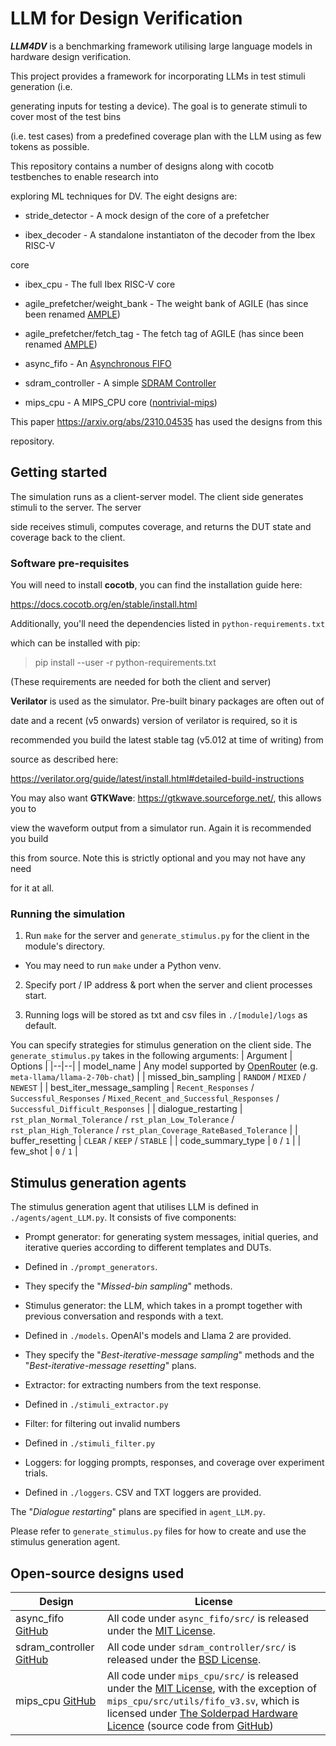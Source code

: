 
<!--Copyright Zixi Zhang

Copyright lowRISC contributors.

Licensed under the Apache License, Version 2.0, see LICENSE for details.

SPDX-License-Identifier: Apache-2.0

-->

# LLM for Design Verification

  

___LLM4DV___ is a benchmarking framework utilising large language models in hardware design verification.

This project provides a framework for incorporating LLMs in test stimuli generation (i.e.

generating inputs for testing a device). The goal is to generate stimuli to cover most of the test bins

(i.e. test cases) from a predefined coverage plan with the LLM using as few tokens as possible.

  

This repository contains a number of designs along with cocotb testbenches to enable research into

exploring ML techniques for DV. The eight designs are:

  

- stride_detector - A mock design of the core of a prefetcher

- ibex_decoder - A standalone instantiaton of the decoder from the Ibex RISC-V

core

- ibex_cpu - The full Ibex RISC-V core

- agile_prefetcher/weight_bank - The weight bank of AGILE (has since been renamed [AMPLE](https://github.com/pgimenes/ample))

- agile_prefetcher/fetch_tag - The fetch tag of AGILE (has since been renamed [AMPLE](https://github.com/pgimenes/ample))

- async_fifo - An [Asynchronous FIFO](https://github.com/dpretet/async_fifo)

- sdram_controller - A simple [SDRAM Controller](https://github.com/stffrdhrn/sdram-controller)

- mips_cpu - A MIPS_CPU core ([nontrivial-mips](https://github.com/trivialmips/nontrivial-mips))

  

This paper https://arxiv.org/abs/2310.04535 has used the designs from this

repository.

  

## Getting started

  

The simulation runs as a client-server model. The client side generates stimuli to the server. The server

side receives stimuli, computes coverage, and returns the DUT state and coverage back to the client.

  

### Software pre-requisites

  

You will need to install __cocotb__, you can find the installation guide here:

https://docs.cocotb.org/en/stable/install.html

  

Additionally, you'll need the dependencies listed in `python-requirements.txt`

which can be installed with pip:

  

> pip install --user -r python-requirements.txt

  

(These requirements are needed for both the client and server)

  

__Verilator__ is used as the simulator. Pre-built binary packages are often out of

date and a recent (v5 onwards) version of verilator is required, so it is

recommended you build the latest stable tag (v5.012 at time of writing) from

source as described here:

https://verilator.org/guide/latest/install.html#detailed-build-instructions

  

You may also want __GTKWave__: https://gtkwave.sourceforge.net/, this allows you to

view the waveform output from a simulator run. Again it is recommended you build

this from source. Note this is strictly optional and you may not have any need

for it at all.

  

### Running the simulation

  

1. Run `make` for the server and `generate_stimulus.py` for the client in the module's directory.

+ You may need to run `make` under a Python venv.

2. Specify port / IP address & port when the server and client processes start.

3. Running logs will be stored as txt and csv files in `./[module]/logs` as default.

  

You can specify strategies for stimulus generation on the client side. The `generate_stimulus.py` takes in the following arguments:
| Argument | Options |
|--|--|
| model_name | Any model supported by [OpenRouter](https://openrouter.ai/) (e.g. `meta-llama/llama-2-70b-chat`) |
| missed_bin_sampling | `RANDOM` / `MIXED` / `NEWEST` |
| best_iter_message_sampling | `Recent_Responses` / `Successful_Responses` / `Mixed_Recent_and_Successful_Responses` / `Successful_Difficult_Responses` |
| dialogue_restarting | `rst_plan_Normal_Tolerance` / `rst_plan_Low_Tolerance` / `rst_plan_High_Tolerance` / `rst_plan_Coverage_RateBased_Tolerance` |
| buffer_resetting | `CLEAR` / `KEEP` / `STABLE` |
| code_summary_type | `0` / `1` |
| few_shot | `0` / `1` |

  

## Stimulus generation agents

  
  

The stimulus generation agent that utilises LLM is defined in `./agents/agent_LLM.py`. It consists of five components:

- Prompt generator: for generating system messages, initial queries, and iterative queries according to different templates and DUTs.

- Defined in `./prompt_generators`.

- They specify the "_Missed-bin sampling_" methods.

- Stimulus generator: the LLM, which takes in a prompt together with previous conversation and responds with a text.

- Defined in `./models`. OpenAI's models and Llama 2 are provided.

- They specify the "_Best-iterative-message sampling_" methods and the "_Best-iterative-message resetting_" plans.

- Extractor: for extracting numbers from the text response.

- Defined in `./stimuli_extractor.py`

- Filter: for filtering out invalid numbers

- Defined in `./stimuli_filter.py`

- Loggers: for logging prompts, responses, and coverage over experiment trials.

- Defined in `./loggers`. CSV and TXT loggers are provided.

  

The "_Dialogue restarting_" plans are specified in `agent_LLM.py`.

  

Please refer to `generate_stimulus.py` files for how to create and use the stimulus generation agent.

  

## Open-source designs used

| Design | License |
|--|--|
| async_fifo [GitHub](https://github.com/dpretet/async_fifo) | All code under `async_fifo/src/` is released under the [MIT License](https://opensource.org/license/mit).|
| sdram_controller [GitHub](https://github.com/stffrdhrn/sdram-controller) | All code under `sdram_controller/src/` is released under the [BSD License](https://opensource.org/license/bsd-3-clause). |
| mips_cpu [GitHub](https://github.com/trivialmips/nontrivial-mips)| All code under `mips_cpu/src/` is released under the [MIT License](https://opensource.org/license/mit), with the exception of `mips_cpu/src/utils/fifo_v3.sv`, which is licensed under [The Solderpad Hardware Licence](https://solderpad.org/licenses/) (source code from [GitHub](https://github.com/pulp-platform/ariane)) |
